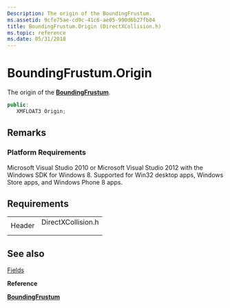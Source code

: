 ```yaml
---
Description: The origin of the BoundingFrustum.
ms.assetid: 9cfe75ae-cd9c-41c6-ae05-990d6b27fb04
title: BoundingFrustum.Origin (DirectXCollision.h)
ms.topic: reference
ms.date: 05/31/2018
---
```


# BoundingFrustum.Origin

The origin of the [**BoundingFrustum**](https://msdn.microsoft.com/library/Hh855859(v=VS.85).aspx).


```C++
public:
   XMFLOAT3 Origin;
```



## Remarks

### Platform Requirements

Microsoft Visual Studio 2010 or Microsoft Visual Studio 2012 with the Windows SDK for Windows 8. Supported for Win32 desktop apps, Windows Store apps, and Windows Phone 8 apps.

## Requirements



|                   |                                                                                               |
|-------------------|-----------------------------------------------------------------------------------------------|
| Header<br/> | <dl> <dt>DirectXCollision.h</dt> </dl> |



## See also

<dl> <dt>

[Fields](boundingfrustum-fields.md)
</dt> <dt>

**Reference**
</dt> <dt>

[**BoundingFrustum**](https://msdn.microsoft.com/library/Hh855859(v=VS.85).aspx)
</dt> </dl>

 

 




